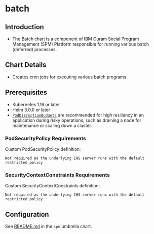 # batch

## Introduction

* The Batch chart is a component of IBM Curam Social Program Management (SPM) Platform responsible for running various batch (deferred) processes.

## Chart Details

* Creates cron jobs for executing various batch programs

## Prerequisites

* Kubernetes 1.16 or later
* Helm 3.0.0 or later
* [`PodDisruptionBudgets`](https://kubernetes.io/docs/tasks/run-application/configure-pdb/) are recommended for high resiliency in an application during risky operations, such as draining a node for maintenance or scaling down a cluster.

### PodSecurityPolicy Requirements

Custom PodSecurityPolicy definition:

```
Not required as the underlying IHS server runs with the default restricted policy
```

### SecurityContextConstraints Requirements

Custom SecurityContextConstraints definition:

```
Not required as the underlying IHS server runs with the default restricted policy
```

## Configuration

See [README.md](../spm/README.md) in the `spm` umbrella chart.
